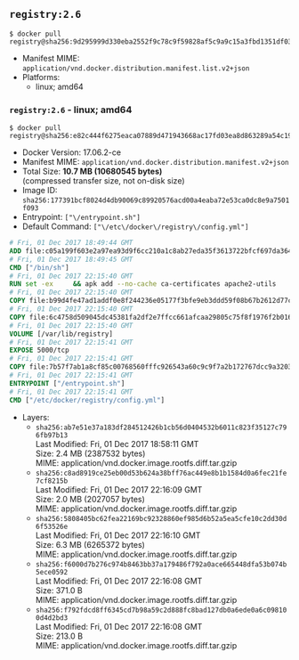 ## `registry:2.6`

```console
$ docker pull registry@sha256:9d295999d330eba2552f9c78c9f59828af5c9a9c15a3fbd1351df03eaad04c6a
```

-	Manifest MIME: `application/vnd.docker.distribution.manifest.list.v2+json`
-	Platforms:
	-	linux; amd64

### `registry:2.6` - linux; amd64

```console
$ docker pull registry@sha256:e82c444f6275eaca07889d471943668ac17fd03ea8d863289a54c199ed216332
```

-	Docker Version: 17.06.2-ce
-	Manifest MIME: `application/vnd.docker.distribution.manifest.v2+json`
-	Total Size: **10.7 MB (10680545 bytes)**  
	(compressed transfer size, not on-disk size)
-	Image ID: `sha256:177391bcf8024d4db90069c89920576acd00a4eaba72e53ca0dc8e9a7501f093`
-	Entrypoint: `["\/entrypoint.sh"]`
-	Default Command: `["\/etc\/docker\/registry\/config.yml"]`

```dockerfile
# Fri, 01 Dec 2017 18:49:44 GMT
ADD file:c05a199f603e2a97ea93d9f6cc210a1c8ab27eda35f3613722bfcf697da36483 in / 
# Fri, 01 Dec 2017 18:49:45 GMT
CMD ["/bin/sh"]
# Fri, 01 Dec 2017 22:15:40 GMT
RUN set -ex     && apk add --no-cache ca-certificates apache2-utils
# Fri, 01 Dec 2017 22:15:40 GMT
COPY file:b99d4fe47ad1addf0e8f244236e05177f3bfe9eb3ddd59f08b67b2612d77c621 in /bin/registry 
# Fri, 01 Dec 2017 22:15:40 GMT
COPY file:6c4758d509045dc45381fa2df2e7ffcc661afcaa29805c75f8f1976f2b016db8 in /etc/docker/registry/config.yml 
# Fri, 01 Dec 2017 22:15:40 GMT
VOLUME [/var/lib/registry]
# Fri, 01 Dec 2017 22:15:41 GMT
EXPOSE 5000/tcp
# Fri, 01 Dec 2017 22:15:41 GMT
COPY file:7b57f7ab1a8cf85c00768560fffc926543a60c9c9f7a2b172767dcc9a3203394 in /entrypoint.sh 
# Fri, 01 Dec 2017 22:15:41 GMT
ENTRYPOINT ["/entrypoint.sh"]
# Fri, 01 Dec 2017 22:15:41 GMT
CMD ["/etc/docker/registry/config.yml"]
```

-	Layers:
	-	`sha256:ab7e51e37a183df284512426b1cb56d0404532b6011c823f35127c796fb97b13`  
		Last Modified: Fri, 01 Dec 2017 18:58:11 GMT  
		Size: 2.4 MB (2387532 bytes)  
		MIME: application/vnd.docker.image.rootfs.diff.tar.gzip
	-	`sha256:c8ad8919ce25eb00d53b624a38bff76ac449e8b1b1584d0a6fec21fe7cf8215b`  
		Last Modified: Fri, 01 Dec 2017 22:16:09 GMT  
		Size: 2.0 MB (2027057 bytes)  
		MIME: application/vnd.docker.image.rootfs.diff.tar.gzip
	-	`sha256:5808405bc62fea22169bc92328860ef985d6b52a5ea5cfe10c2dd30d6f53526e`  
		Last Modified: Fri, 01 Dec 2017 22:16:10 GMT  
		Size: 6.3 MB (6265372 bytes)  
		MIME: application/vnd.docker.image.rootfs.diff.tar.gzip
	-	`sha256:f6000d7b276c974b8463bb37a179486f792a0ace665448dfa53b074b5ece0592`  
		Last Modified: Fri, 01 Dec 2017 22:16:08 GMT  
		Size: 371.0 B  
		MIME: application/vnd.docker.image.rootfs.diff.tar.gzip
	-	`sha256:f792fdcd8ff6345cd7b98a59c2d888fc8bad127db0a6ede0a6c098100d4d2bd3`  
		Last Modified: Fri, 01 Dec 2017 22:16:08 GMT  
		Size: 213.0 B  
		MIME: application/vnd.docker.image.rootfs.diff.tar.gzip
